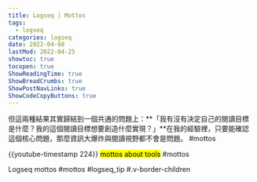 ```yaml
---
title: Logseq | Mottos
tags:
  - logseq
categories: logseq
date: 2022-04-08
lastMod: 2022-04-25
showtoc: true
tocopen: true
ShowReadingTime: true
ShowBreadCrumbs: true
ShowPostNavLinks: true
ShowCodeCopyButtons: true
---
```


但這兩種結果其實歸結到一個共通的問題上：**「我有沒有決定自己的閱讀目標是什麼？我的這個閱讀目標想要創造什麼實現？」**在我的經驗裡，只要能確認這個核心問題，那麼資訊大爆炸與閱讀視野都不會是問題。 #mottos

{{youtube-timestamp 224}} <mark class='orange'>mottos about tools</mark> #mottos

Logseq mottos #mottos #logseq_tip #.v-border-children
